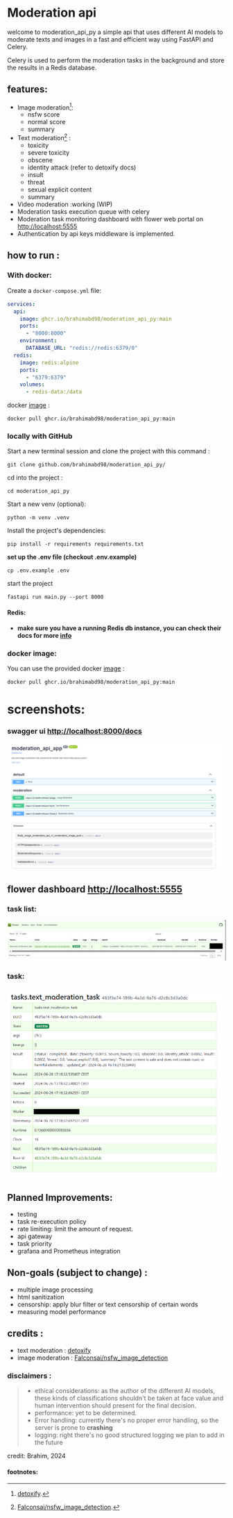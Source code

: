 # Moderation api

welcome to moderation_api_py a simple api that uses different AI models to moderate texts and images in a fast and
efficient way using FastAPI and Celery.

Celery is used to perform the moderation tasks in the background and store the results in a Redis database.

## features:

* Image moderation[^1]:
    * nsfw score
    * normal score
    * summary
* Text moderation[^2] :
    * toxicity
    * severe toxicity
    * obscene
    * identity attack (refer to detoxify docs)
    * insult
    * threat
    * sexual explicit content
    * summary
* Video moderation :working (WIP)
* Moderation tasks execution queue with celery
* Moderation task monitoring dashboard with flower web portal on [http://localhost:5555](http://localhost:5555)
* Authentication by api keys middleware is implemented.

## how to run :

### With docker:

Create a `docker-compose.yml` file:

```yaml
services:
  api:
    image: ghcr.io/brahimabd98/moderation_api_py:main
    ports:
      - "8000:8000"
    environment:
      DATABASE_URL: "redis://redis:6379/0"
  redis:
    image: redis:alpine
    ports:
      - "6379:6379"
    volumes:
      - redis-data:/data
```

docker [image](https://github.com/brahimABD98/moderation_api_py/pkgs/container/moderation_api_py) :

```shell
docker pull ghcr.io/brahimabd98/moderation_api_py:main
```

### locally with GitHub

Start a new terminal session and clone the project with this command :

```shell
git clone github.com/brahimabd98/moderation_api_py/
```

cd into the project :

```shell
cd moderation_api_py
```

Start a new venv (optional):

```shell
python -m venv .venv
```

Install the project's dependencies:

```shell
pip install -r requirements requirements.txt
```

**set up the .env file (checkout .env.example)**

```shell
cp .env.example .env
```

start the project

```shell
fastapi run main.py --port 8000
```

#### Redis:

- **make sure you have a running Redis db instance, you can check their docs for more [info](https://redis.com)**

### docker image:
You can use the provided docker
[image](https://github.com/brahimABD98/moderation_api_py/pkgs/container/moderation_api_py) :

```shell
docker pull ghcr.io/brahimabd98/moderation_api_py:main
```

# screenshots:

### swagger ui [http://localhost:8000/docs](http://localhost:8000/docs)

![alt text](assets/swaggerui.png)

## flower dashboard [http://localhost:5555](http://localhost:5555)

### task list:

![alt text](assets/tasks.png)

### task:

![alt text](assets/task.png)

## Planned Improvements:

- testing
- task re-execution policy
- rate limiting: limit the amount of request.
- api gateway
- task priority
- grafana and Prometheus integration

## Non-goals (subject to change) :

- multiple image processing
- html sanitization
- censorship: apply blur filter or text censorship of certain words
- measuring model performance

## credits :

- text moderation : [detoxify](https://github.com/unitaryai/detoxify)
- image moderation : [Falconsai/nsfw_image_detection](https://huggingface.co/Falconsai/nsfw_image_detection)

### disclaimers :

> - ethical considerations:
    as the author of the different AI models, these kinds of classifications
    shouldn't be taken at face value and human intervention should
    present for the final decision.
>- performance: yet to be determined.
>- Error handling: currently there's no proper error handling, so the server is prone to **crashing**
>- logging: right there's no good structured logging we plan to add in the future

[^1]: [detoxify](https://github.com/unitaryai/detoxify).

[^2]: [Falconsai/nsfw_image_detection](https://huggingface.co/Falconsai/nsfw_image_detection).

credit: Brahim, 2024

#### footnotes: